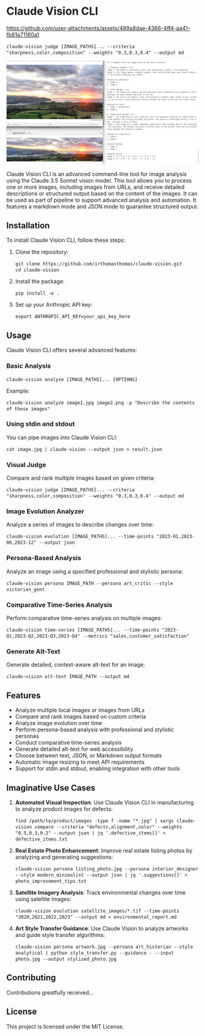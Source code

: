# Claude Vision CLI

https://github.com/user-attachments/assets/489a8dae-4366-4ff4-aa41-fb81a71160a1


```
claude-vision judge [IMAGE_PATHS]... --criteria "sharpness,color,composition" --weights "0.3,0.3,0.4" --output md
```

![Visual Judge Demo](visual-judge-demo.jpg)

Claude Vision CLI is an advanced command-line tool for image analysis using the Claude 3.5 Sonnet vision model. This tool allows you to process one or more images, including images from URLs, and receive detailed descriptions or structured output based on the content of the images. It can be used as part of pipeline to support advanced analysis and automation. It features a markdown mode and JSON mode to guarantee structured output.

## Installation

To install Claude Vision CLI, follow these steps:

1. Clone the repository:
   ```
   git clone https://github.com/irthomasthomas/claude-vision.git
   cd claude-vision
   ```

2. Install the package:
   ```
   pip install -e .
   ```

3. Set up your Anthropic API key:
   ```
   export ANTHROPIC_API_KEY=your_api_key_here
   ```

## Usage

Claude Vision CLI offers several advanced features:

### Basic Analysis
```
claude-vision analyze [IMAGE_PATHS]... [OPTIONS]
```

Example:
```
claude-vision analyze image1.jpg image2.png -p "Describe the contents of these images"
```

### Using stdin and stdout
You can pipe images into Claude Vision CLI:
```
cat image.jpg | claude-vision --output json > result.json
```

### Visual Judge
Compare and rank multiple images based on given criteria:
```
claude-vision judge [IMAGE_PATHS]... --criteria "sharpness,color,composition" --weights "0.3,0.3,0.4" --output md
```

### Image Evolution Analyzer
Analyze a series of images to describe changes over time:
```
claude-vision evolution [IMAGE_PATHS]... --time-points "2023-01,2023-06,2023-12" --output json
```

### Persona-Based Analysis
Analyze an image using a specified professional and stylistic persona:
```
claude-vision persona IMAGE_PATH --persona art_critic --style victorian_gent
```

### Comparative Time-Series Analysis
Perform comparative time-series analysis on multiple images:
```
claude-vision time-series [IMAGE_PATHS]... --time-points "2023-Q1,2023-Q2,2023-Q3,2023-Q4" --metrics "sales,customer_satisfaction"
```

### Generate Alt-Text
Generate detailed, context-aware alt-text for an image:
```
claude-vision alt-text IMAGE_PATH --output md
```

## Features

- Analyze multiple local images or images from URLs
- Compare and rank images based on custom criteria
- Analyze image evolution over time
- Perform persona-based analysis with professional and stylistic personas
- Conduct comparative time-series analysis
- Generate detailed alt-text for web accessibility
- Choose between text, JSON, or Markdown output formats
- Automatic image resizing to meet API requirements
- Support for stdin and stdout, enabling integration with other tools

## Imaginative Use Cases
<!-- Todo: Use judge to place image sets on trial and delete the junkers. -->

1. **Automated Visual Inspection**: Use Claude Vision CLI in manufacturing to analyze product images for defects:
   ```
   find /path/to/product/images -type f -name "*.jpg" | xargs claude-vision compare --criteria "defects,alignment,color" --weights "0.5,0.3,0.2" --output json | jq '.defective_items[]' > defective_items.txt
   ```

2. **Real Estate Photo Enhancement**: Improve real estate listing photos by analyzing and generating suggestions:
   ```
   claude-vision persona listing_photo.jpg --persona interior_designer --style modern_minimalist --output json | jq '.suggestions[]' > photo_improvement_tips.txt

3. **Satellite Imagery Analysis**: Track environmental changes over time using satellite images:
   ```
   claude-vision evolution satellite_images/*.tif --time-points "2020,2021,2022,2023" --output md > environmental_report.md
   ```
4. **Art Style Transfer Guidance**: Use Claude Vision to analyze artworks and guide style transfer algorithms:
   ```
   claude-vision persona artwork.jpg --persona art_historian --style analytical | python style_transfer.py --guidance - --input photo.jpg --output stylized_photo.jpg
   ```

## Contributing

Contributions greatfully received...

## License

This project is licensed under the MIT License.
